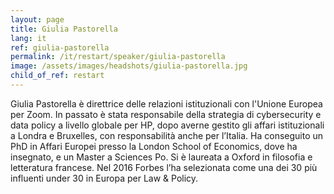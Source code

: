 ```yaml
---
layout: page
title: Giulia Pastorella
lang: it
ref: giulia-pastorella
permalink: /it/restart/speaker/giulia-pastorella
image: /assets/images/headshots/giulia-pastorella.jpg
child_of_ref: restart
---
```


Giulia Pastorella è direttrice delle relazioni istituzionali con l'Unione Europea per Zoom. In passato è stata responsabile della strategia di cybersecurity e data policy a livello globale per HP, dopo averne gestito gli affari istituzionali a Londra e Bruxelles, con responsabilità anche per l’Italia. Ha conseguito un PhD in Affari Europei presso la London School of Economics, dove ha insegnato, e un Master a Sciences Po. Si è laureata a Oxford in filosofia e letteratura francese. Nel 2016 Forbes l’ha selezionata come una dei 30 più influenti under 30 in Europa per Law & Policy.
